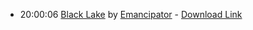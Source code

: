 *   20:00:06  [Black Lake](http://goo.gl/0qnbxc) by [Emancipator](http://www.last.fm/music/Emancipator) - [Download Link](http://goo.gl/FPGHLv)

